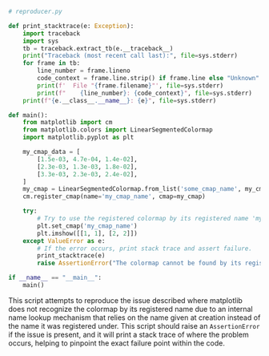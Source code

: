 ```python
# reproducer.py

def print_stacktrace(e: Exception):
    import traceback
    import sys
    tb = traceback.extract_tb(e.__traceback__)
    print("Traceback (most recent call last):", file=sys.stderr)
    for frame in tb:
        line_number = frame.lineno
        code_context = frame.line.strip() if frame.line else "Unknown"
        print(f'  File "{frame.filename}"', file=sys.stderr)
        print(f"    {line_number}: {code_context}", file=sys.stderr)
    print(f"{e.__class__.__name__}: {e}", file=sys.stderr)

def main():
    from matplotlib import cm
    from matplotlib.colors import LinearSegmentedColormap
    import matplotlib.pyplot as plt

    my_cmap_data = [
        [1.5e-03, 4.7e-04, 1.4e-02],
        [2.3e-03, 1.3e-03, 1.8e-02],
        [3.3e-03, 2.3e-03, 2.4e-02],
    ]
    my_cmap = LinearSegmentedColormap.from_list('some_cmap_name', my_cmap_data)
    cm.register_cmap(name='my_cmap_name', cmap=my_cmap)

    try:
        # Try to use the registered colormap by its registered name 'my_cmap_name'
        plt.set_cmap('my_cmap_name')
        plt.imshow([[1, 1], [2, 2]])
    except ValueError as e:
        # If the error occurs, print stack trace and assert failure.
        print_stacktrace(e)
        raise AssertionError("The colormap cannot be found by its registered name.") from e

if __name__ == "__main__":
    main()
```

This script attempts to reproduce the issue described where matplotlib does not recognize the colormap by its registered name due to an internal name lookup mechanism that relies on the name given at creation instead of the name it was registered under. This script should raise an `AssertionError` if the issue is present, and it will print a stack trace of where the problem occurs, helping to pinpoint the exact failure point within the code.